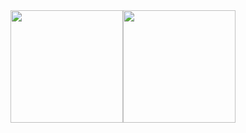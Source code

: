 <div style="display:flex;">
  <img height=180em src='https://github-readme-stats.vercel.app/api?username=viniciusoliverrs&show_icons=true&theme=dracula'>
  <img height=180em src='https://github-readme-stats.vercel.app/api/top-langs/?username=viniciusoliverrs&layout=compact&theme=dracula'>
</div>
